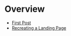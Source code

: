 # Overview

* [First Post](https://marcusgsta.github.io/blog/first-post)
* [Recreating a Landing Page](https://marcusgsta.github.io/blog/recreating-a-landing-page)
